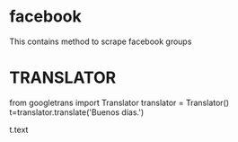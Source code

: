 # facebook

This contains method to scrape facebook groups

# TRANSLATOR
from googletrans import Translator
translator = Translator()
t=translator.translate('Buenos días.')

t.text
